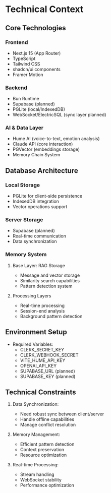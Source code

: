 # Technical Context

## Core Technologies
### Frontend
- Next.js 15 (App Router)
- TypeScript
- Tailwind CSS
- shadcn/ui components
- Framer Motion

### Backend
- Bun Runtime
- Supabase (planned)
- PGLite (local/IndexedDB)
- WebSocket/ElectricSQL (sync layer planned)

### AI & Data Layer
- Hume AI (voice-to-text, emotion analysis)
- Claude API (core interaction)
- PGVector (embeddings storage)
- Memory Chain System

## Database Architecture
### Local Storage
- PGLite for client-side persistence
- IndexedDB integration
- Vector operations support

### Server Storage
- Supabase (planned)
- Real-time communication
- Data synchronization

### Memory System
1. Base Layer: RAG Storage
   - Message and vector storage
   - Similarity search capabilities
   - Pattern detection system

2. Processing Layers
   - Real-time processing
   - Session-end analysis
   - Background pattern detection

## Environment Setup
- Required Variables:
  - CLERK_SECRET_KEY
  - CLERK_WEBHOOK_SECRET
  - VITE_HUME_API_KEY
  - OPENAI_API_KEY
  - SUPABASE_URL (planned)
  - SUPABASE_KEY (planned)

## Technical Constraints
1. Data Synchronization:
   - Need robust sync between client/server
   - Handle offline capabilities
   - Manage conflict resolution

2. Memory Management:
   - Efficient pattern detection
   - Context preservation
   - Resource optimization

3. Real-time Processing:
   - Stream handling
   - WebSocket stability
   - Performance optimization
